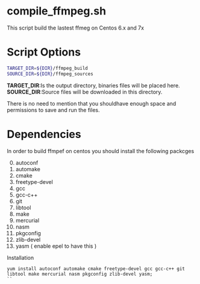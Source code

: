 compile_ffmpeg.sh
=================
This script build the lastest ffmeg on Centos 6.x and 7x

Script Options
==============
```bash
TARGET_DIR=${DIR}/ffmpeg_build
SOURCE_DIR=${DIR}/ffmpeg_sources
```

**TARGET_DIR**:Is the output directory, binaries files will be placed here.
**SOURCE_DIR**:Source files will be downloaded in this directory.

There is no need to mention that you shouldhave enough space and permissions to save and run the files. 

Dependencies
============
In order to build ffmpef on centos you should install the following packcges

0. autoconf
0. automake
0. cmake
0. freetype-devel
0. gcc
0. gcc-c++
0. git
0. libtool
0. make
0. mercurial
0. nasm
0. pkgconfig
0. zlib-devel
0. yasm ( enable epel to have this ) 

Installation

```
yum install autoconf automake cmake freetype-devel gcc gcc-c++ git libtool make mercurial nasm pkgconfig zlib-devel yasm;
``
